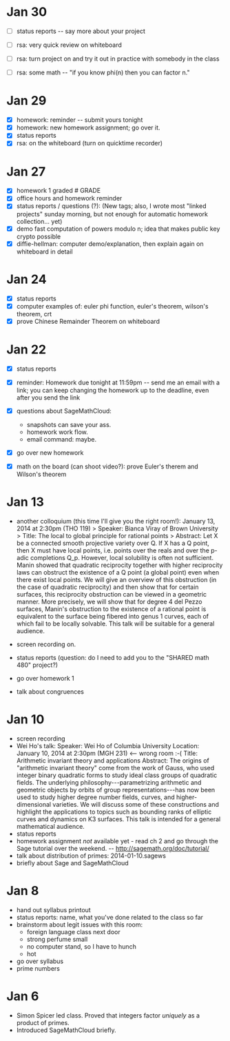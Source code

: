 # Jan 30

 - [ ] status reports -- say more about your project
 - [ ] rsa: very quick review on whiteboard
 - [ ] rsa: turn project on and try it out in practice with somebody in the class
 - [ ] rsa: some math -- "if you know phi(n) then you can factor n."


# Jan 29

 - [x] homework: reminder -- submit yours tonight
 - [x] homework: new homework assignment; go over it.
 - [x] status reports
 - [x] rsa: on the whiteboard (turn on quicktime recorder)

# Jan 27

 - [x] homework 1 graded
        # GRADE
 - [x] office hours and homework reminder
 - [x] status reports / questions (?):  (New tags; also, I wrote most "linked projects" sunday morning, but not enough for automatic homework collection... yet)
 - [x] demo fast computation of powers modulo n; idea that makes public key crypto possible
 - [x] diffie-hellman: computer demo/explanation, then explain again on whiteboard in detail

# Jan 24

 - [x] status reports
 - [x] computer examples of: euler phi function, euler's theorem, wilson's theorem, crt
 - [x] prove Chinese Remainder Theorem on whiteboard

# Jan 22

 - [x] status reports
 - [x] reminder: Homework due tonight at 11:59pm -- send me an email with a link; you can keep changing the homework up to the deadline, even after you send the link
 - [x] questions about SageMathCloud:
    - snapshots can save your ass.
    - homework work flow.
    - email command: maybe.
 - [x] go over new homework

 - [x] math on the board (can shoot video?): prove Euler's therem and Wilson's theorem



# Jan 13

 - another colloquium (this time I'll give you the right room!):
        January 13, 2014 at 2:30pm (THO 119)
        > Speaker:  Bianca Viray of Brown University
        > Title:  The local to global principle for rational points
        > Abstract:   Let X be a connected smooth projective variety over Q. If X has a Q point, then X must have local points, i.e. points over the reals and over the p-adic completions Q_p. However, local solubility is often not sufficient. Manin showed that quadratic reciprocity together with higher reciprocity laws can obstruct the existence of a Q point (a global point) even when there exist local points. We will give an overview of this obstruction (in the case of quadratic reciprocity) and then show that for certain surfaces, this reciprocity obstruction can be viewed in a geometric manner. More precisely, we will show that for degree 4 del Pezzo surfaces, Manin's obstruction to the existence of a rational point is equivalent to the surface being fibered into genus 1 curves, each of which fail to be locally solvable. This talk will be suitable for a general audience.

 - screen recording on.
 - status reports (question: do I need to add you to the "SHARED math 480" project?)
 - go over homework 1
 - talk about congruences

# Jan 10

 - screen recording
 - Wei Ho's talk:
          Speaker:  Wei Ho of Columbia University
          Location: January 10, 2014 at 2:30pm (MGH 231)  <-- wrong room :-(
          Title:    Arithmetic invariant theory and applications
          Abstract: The origins of "arithmetic invariant theory" come from the work of Gauss, who used integer binary quadratic forms to study ideal class groups of quadratic fields. The underlying philosophy---parametrizing arithmetic and geometric objects by orbits of group representations---has now been used to study higher degree number fields, curves, and higher-dimensional varieties. We will discuss some of these constructions and highlight the applications to topics such as bounding ranks of elliptic curves and dynamics on K3 surfaces.
          This talk is intended for a general mathematical audience.
 - status reports
 - homework assignment *not* available yet
       - read ch 2 and go through the Sage tutorial over the weekend. -- <http://sagemath.org/doc/tutorial/>
 - talk about distribution of primes: 2014-01-10.sagews
 - briefly about Sage and SageMathCloud

# Jan 8

 - hand out syllabus printout
 - status reports: name, what you've done related to the class so far
 - brainstorm about legit issues with this room:
     - foreign language class next door
     - strong perfume small
     - no computer stand, so I have to hunch
     - hot
 - go over syllabus
 - prime numbers


# Jan 6

 - Simon Spicer led class.  Proved that integers factor *uniquely* as a product of primes.
 - Introduced SageMathCloud briefly.

